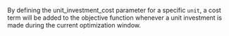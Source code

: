 By defining the unit\_investment\_cost parameter for a specific `unit`, a cost term will be added to the objective function whenever a unit investment is made during the current optimization window.
